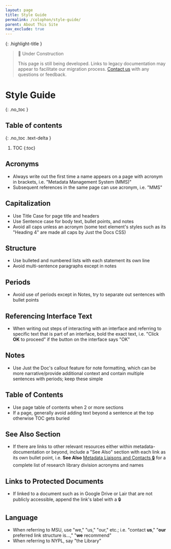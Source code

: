 ```yaml
---
layout: page
title: Style Guide
permalink: /colophon/style-guide/
parent: About This Site
nav_exclude: true
---
```


{: .highlight-title }
> 🚧 Under Construction
>
> This page is still being developed. Links to legacy documentation may appear to facilitate our migration process. [Contact us](/metadata-documentation/contact/) with any questions or feedback.

# Style Guide
{: .no_toc }

## Table of contents
{: .no_toc .text-delta }

1. TOC
{:toc}

## Acronyms
- Always write out the first time a name appears on a page with acronym in brackets, i.e. "Metadata Management System (MMS)"
- Subsequent references in the same page can use acronym, i.e. "MMS"

## Capitalization
- Use Title Case for page title and headers
- Use Sentence case for body text, bullet points, and notes
- Avoid all caps unless an acronym (some text element's styles such as its "Heading 4" are made all caps by Just the Docs CSS)

## Structure
- Use bulleted and numbered lists with each statement its own line
- Avoid multi-sentence paragraphs except in notes

## Periods
- Avoid use of periods except in Notes, try to separate out sentences with bullet points

## Referencing Interface Text
- When writing out steps of interacting with an interface and referring to specific text that is part of an interface, bold the exact text, i.e. "Click **OK** to proceed" if the button on the interface says "OK"

## Notes
- Use Just the Doc's callout feature for note formatting, which can be more narrative/provide additional context and contain multiple sentences with periods; keep these simple

## Table of Contents
- Use page table of contents when 2 or more sections
- If a page, generally avoid adding text beyond a sentence at the top otherwise TOC gets buried

## See Also Section
- If there are links to other relevant resources either within metadata-documentation or beyond, include a "See Also" section with each link as its own bullet point, i.e.
  **See Also**
  [Metadata Liaisons and Contacts 🔒](https://nypl.github.io/metadata-documentation/resources/glossary/#:~:text=nypl.org/work_orders%20%F0%9F%94%92-,See%20Also,for%20a%20complete%20list%20of%20research%20library%20division%20acronyms%20and%20names,-DIRES%20Onboarding%20Terms) for a complete list of research library division acronyms and names

## Links to Protected Documents
- If linked to a document such as in Google Drive or Lair that are not publicly accessible, append the link's label with a 🔒

## Language
- When referring to MSU, use "we," "us," "our," etc.; i.e. "contact **us**," "**our** preferred link structure is…," "**we** recommend"
- When referring to NYPL, say "the Library"
